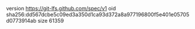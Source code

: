 version https://git-lfs.github.com/spec/v1
oid sha256:dd567dcbe5c09ed3a350d1ca93d372a8a977196800f5e401e05705d0773914ab
size 61359
